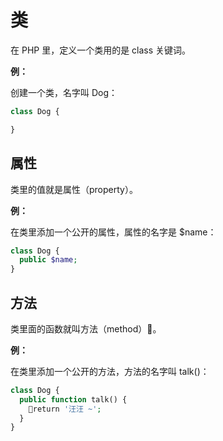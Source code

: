 # 类

在 PHP 里，定义一个类用的是 class 关键词。

**例：**

创建一个类，名字叫 Dog：

```php
class Dog {

}
```

## 属性

类里的值就是属性（property）。

**例：**

在类里添加一个公开的属性，属性的名字是 $name：

```php
class Dog {
  public $name; 
}
```

## 方法

类里面的函数就叫方法（method）。

**例：**

在类里添加一个公开的方法，方法的名字叫 talk\(\)：

```php
class Dog {
  public function talk() {
    return '汪汪 ~';
  }
}
```



